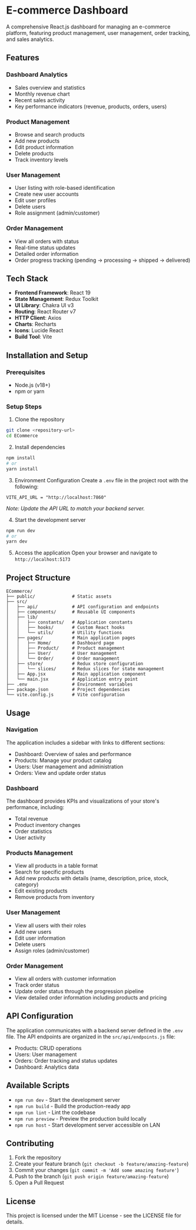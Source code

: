# E-commerce Dashboard

A comprehensive React.js dashboard for managing an e-commerce platform, featuring product management, user management, order tracking, and sales analytics.

## Features

### Dashboard Analytics

- Sales overview and statistics
- Monthly revenue chart
- Recent sales activity
- Key performance indicators (revenue, products, orders, users)

### Product Management

- Browse and search products
- Add new products
- Edit product information
- Delete products
- Track inventory levels

### User Management

- User listing with role-based identification
- Create new user accounts
- Edit user profiles
- Delete users
- Role assignment (admin/customer)

### Order Management

- View all orders with status
- Real-time status updates
- Detailed order information
- Order progress tracking (pending → processing → shipped → delivered)

## Tech Stack

- **Frontend Framework**: React 19
- **State Management**: Redux Toolkit
- **UI Library**: Chakra UI v3
- **Routing**: React Router v7
- **HTTP Client**: Axios
- **Charts**: Recharts
- **Icons**: Lucide React
- **Build Tool**: Vite

## Installation and Setup

### Prerequisites

- Node.js (v18+)
- npm or yarn

### Setup Steps

1. Clone the repository

```bash
git clone <repository-url>
cd ECommerce
```

2. Install dependencies

```bash
npm install
# or
yarn install
```

3. Environment Configuration
   Create a `.env` file in the project root with the following:

```
VITE_API_URL = "http://localhost:7860"
```

_Note: Update the API URL to match your backend server._

4. Start the development server

```bash
npm run dev
# or
yarn dev
```

5. Access the application
   Open your browser and navigate to `http://localhost:5173`

## Project Structure

```
ECommerce/
├── public/              # Static assets
├── src/
│   ├── api/             # API configuration and endpoints
│   ├── components/      # Reusable UI components
│   ├── lib/
│   │   ├── constants/   # Application constants
│   │   ├── hooks/       # Custom React hooks
│   │   └── utils/       # Utility functions
│   ├── pages/           # Main application pages
│   │   ├── Home/        # Dashboard page
│   │   ├── Product/     # Product management
│   │   ├── User/        # User management
│   │   └── Order/       # Order management
│   ├── store/           # Redux store configuration
│   │   └── slices/      # Redux slices for state management
│   ├── App.jsx          # Main application component
│   └── main.jsx         # Application entry point
├── .env                 # Environment variables
├── package.json         # Project dependencies
└── vite.config.js       # Vite configuration
```

## Usage

### Navigation

The application includes a sidebar with links to different sections:

- Dashboard: Overview of sales and performance
- Products: Manage your product catalog
- Users: User management and administration
- Orders: View and update order status

### Dashboard

The dashboard provides KPIs and visualizations of your store's performance, including:

- Total revenue
- Product inventory changes
- Order statistics
- User activity

### Products Management

- View all products in a table format
- Search for specific products
- Add new products with details (name, description, price, stock, category)
- Edit existing products
- Remove products from inventory

### User Management

- View all users with their roles
- Add new users
- Edit user information
- Delete users
- Assign roles (admin/customer)

### Order Management

- View all orders with customer information
- Track order status
- Update order status through the progression pipeline
- View detailed order information including products and pricing

## API Configuration

The application communicates with a backend server defined in the `.env` file. The API endpoints are organized in the `src/api/endpoints.js` file:

- Products: CRUD operations
- Users: User management
- Orders: Order tracking and status updates
- Dashboard: Analytics data

## Available Scripts

- `npm run dev` - Start the development server
- `npm run build` - Build the production-ready app
- `npm run lint` - Lint the codebase
- `npm run preview` - Preview the production build locally
- `npm run host` - Start development server accessible on LAN

## Contributing

1. Fork the repository
2. Create your feature branch (`git checkout -b feature/amazing-feature`)
3. Commit your changes (`git commit -m 'Add some amazing feature'`)
4. Push to the branch (`git push origin feature/amazing-feature`)
5. Open a Pull Request

## License

This project is licensed under the MIT License - see the LICENSE file for details.
